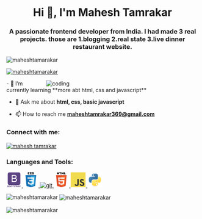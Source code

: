 <h1 align="center">Hi 👋, I'm Mahesh Tamrakar</h1>
<h3 align="center">A passionate frontend developer from India. I had made 3 real projects. those are 1.blogging 2.real state 3.live dinner restaurant website.</h3>

<p align="left"> <img src="https://komarev.com/ghpvc/?username=maheshtamarakar&label=Profile%20views&color=0e75b6&style=flat" alt="maheshtamarakar" /> </p>

<p align="left"> <a href="https://github.com/ryo-ma/github-profile-trophy"><img src="https://github-profile-trophy.vercel.app/?username=maheshtamarakar" alt="maheshtamarakar" /></a> </p>
<img align='right' alt='coding' width='400' src='https://cdn.dribbble.com/users/2646423/screenshots/5507196/computer.gif'>
- 🌱 I’m currently learning **more abt html, css and javascript**

- 💬 Ask me about **html, css, basic javascript**

- 📫 How to reach me **maheshtamrakar369@gmail.com**

<h3 align="left">Connect with me:</h3>
<p align="left">
<a href="https://linkedin.com/in/mahesh tamrakar" target="blank"><img align="center" src="https://raw.githubusercontent.com/rahuldkjain/github-profile-readme-generator/master/src/images/icons/Social/linked-in-alt.svg" alt="mahesh tamrakar" height="30" width="40" /></a>
</p>

<h3 align="left">Languages and Tools:</h3>
<p align="left"> <a href="https://getbootstrap.com" target="_blank"> <img src="https://raw.githubusercontent.com/devicons/devicon/master/icons/bootstrap/bootstrap-plain-wordmark.svg" alt="bootstrap" width="40" height="40"/> </a> <a href="https://www.w3schools.com/css/" target="_blank"> <img src="https://raw.githubusercontent.com/devicons/devicon/master/icons/css3/css3-original-wordmark.svg" alt="css3" width="40" height="40"/> </a> <a href="https://git-scm.com/" target="_blank"> <img src="https://www.vectorlogo.zone/logos/git-scm/git-scm-icon.svg" alt="git" width="40" height="40"/> </a> <a href="https://www.w3.org/html/" target="_blank"> <img src="https://raw.githubusercontent.com/devicons/devicon/master/icons/html5/html5-original-wordmark.svg" alt="html5" width="40" height="40"/> </a> <a href="https://developer.mozilla.org/en-US/docs/Web/JavaScript" target="_blank"> <img src="https://raw.githubusercontent.com/devicons/devicon/master/icons/javascript/javascript-original.svg" alt="javascript" width="40" height="40"/> </a> <a href="https://www.python.org" target="_blank"> <img src="https://raw.githubusercontent.com/devicons/devicon/master/icons/python/python-original.svg" alt="python" width="40" height="40"/> </a> </p>

<p><img align="left" src="https://github-readme-stats.vercel.app/api/top-langs?username=maheshtamarakar&show_icons=true&locale=en&layout=compact" alt="maheshtamarakar" /></p>

<p>&nbsp;<img align="center" src="https://github-readme-stats.vercel.app/api?username=maheshtamarakar&show_icons=true&locale=en" alt="maheshtamarakar" /></p>

<p><img align="center" src="https://github-readme-streak-stats.herokuapp.com/?user=maheshtamarakar&" alt="maheshtamarakar" /></p>


